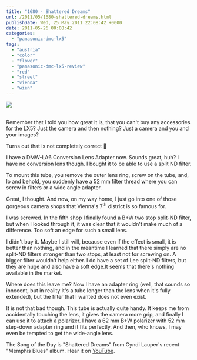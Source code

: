 ```yaml
---
title: "1680 - Shattered Dreams"
url: /2011/05/1680-shattered-dreams.html
publishDate: Wed, 25 May 2011 22:08:42 +0000
date: 2011-05-26 00:08:42
categories: 
  - "panasonic-dmc-lx5"
tags: 
  - "austria"
  - "color"
  - "flower"
  - "panasonic-dmc-lx5-review"
  - "red"
  - "street"
  - "vienna"
  - "wien"
---
```

<div class="container">
<div class="center"><a target="_blank" href="https://d25zfm9zpd7gm5.cloudfront.net/1200x1200/2011/20110525_071707_ps.jpg"><img src="https://d25zfm9zpd7gm5.cloudfront.net/0600x0600/2011/20110525_071707_ps.jpg" /></a></div>
</div>
<br />

Remember that I told you how great it is, that you can't buy any accessories for the LX5? Just the camera and then nothing? Just a camera and you and your images?

Turns out that is not completely correct 🙂

I have a DMW-LA6 Conversion Lens Adapter now. Sounds great, huh? I have no conversion lens though. I bought it to be able to use a split ND filter. 

To mount this tube, you remove the outer lens ring, screw on the tube, and, lo and behold, you suddenly have a 52 mm filter thread where you can screw in filters or a wide angle adapter. 

Great, I thought. And now, on my way home, I just go into one of those gorgeous camera shops that Vienna's 7<sup>th</sup> district is so famous for.

 I was screwed. In the fifth shop I finally found a B+W two stop split-ND filter, but when I looked through it, it was clear that it wouldn't make much of a difference. Too soft an edge for such a small lens.

I didn't buy it. Maybe I still will, because even if the effect is small, it is better than nothing, and in the meantime I learned that there simply are no split-ND filters stronger than two stops, at least not for screwing on. A bigger filter wouldn't help either. I do have a set of Lee split-ND filters, but they are huge and also have a soft edge.It seems that there's nothing available in the market.

 Where does this leave me? Now I have an adapter ring (well, that sounds so innocent, but in reality it's a tube longer than the lens when it's fully extended), but the filter that I wanted does not even exist.

It is not that bad though. This tube is actually quite handy. It keeps me from accidentally touching the lens, it gives the camera more grip, and finally I can use it to attach a polarizer. I have a 62 mm B+W polarizer with 52 mm step-down adapter ring and it fits perfectly. And then, who knows, I may even be tempted to get the wide-angle lens. 

The Song of the Day is "Shattered Dreams" from Cyndi Lauper's recent "Memphis Blues" album. Hear it on <a target="_blank" href="http://www.youtube.com/watch?v=kY4mTYiCK7E&feature=related">YouTube</a>.

